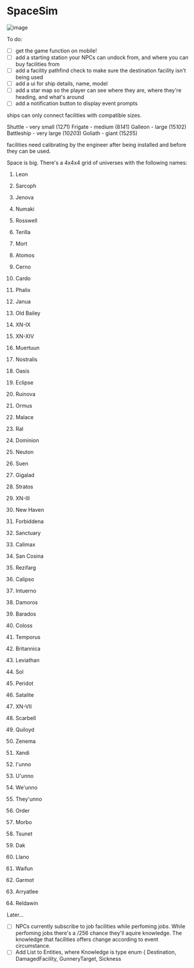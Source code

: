 # SpaceSim

![image](https://github.com/ThimbleFire/SpaceSim/assets/14812476/5d4e8c44-1746-4a81-b76a-d7b391440576)

To do:

* [ ] get the game function on mobile!
* [ ] add a starting station your NPCs can undock from, and where you can buy facilities from
* [ ] add a facility pathfind check to make sure the destination facility isn't being used
* [ ] add a ui for ship details, name, model
* [ ] add a star map so the player can see where they are, where they're heading, and what's around
* [ ] add a notification button to display event prompts

ships can only connect facilities with compatible sizes.

Shuttle - very small (12*7*1)
Frigate - medium (8*14*1)
Galleon - large (15*10*2)
Battleship - very large (10*20*3)
Goliath - giant (15*25*5)

facilities need calibrating by the engineer after being installed and before they can be used.


Space is big. There's a 4x4x4 grid of universes with the following names:

1. Leon
2. Sarcoph
3. Jenova
4. Numaki
5. Rosswell
6. Terilla
7. Mort
8. Atomos
9. Cerno
10. Cardo
11. Phalix
12. Janua
13. Old Bailey
14. XN-IX
15. XN-XIV
16. Muertuun

17. Nostralis
18. Oasis
19. Eclipse
20. Ruinova
21. Ormus
22. Malace
23. Ral
24. Dominion
25. Neuton
26. Suen
27. Gigalad
28. Stratos
29. XN-III
30. New Haven
31. Forbiddena
32. Sanctuary

33. Calimax
34. San Cosina
35. Rezifarg
36. Calipso
37. Intuerno
38. Damoros
39. Barados
40. Coloss
41. Temporus
42. Britannica
43. Leviathan
44. Sol
45. Peridot
46. Satalite
47. XN-VII
48. Scarbell

49. Quiloyd
50. Zenema
51. Xandi
52. I'unno
53. U'unno
54. We'unno
55. They'unno
56. Order
57. Morbo
58. Tsunet
59. Dak
60. Llano
61. Waifun
62. Garmot
63. Arryatlee
64. Reldawin

Later...

* [ ] NPCs currently subscribe to job facilities while perfoming jobs.
      While perfoming jobs there's a <rank>/256 chance they'll aquire knowledge.
      The knowledge that facilities offers change according to event circumstance.
* [ ] Add List<Knowledge> to Entities, where Knowledge is type enum { Destination, DamagedFacility, GunneryTarget, Sickness 

